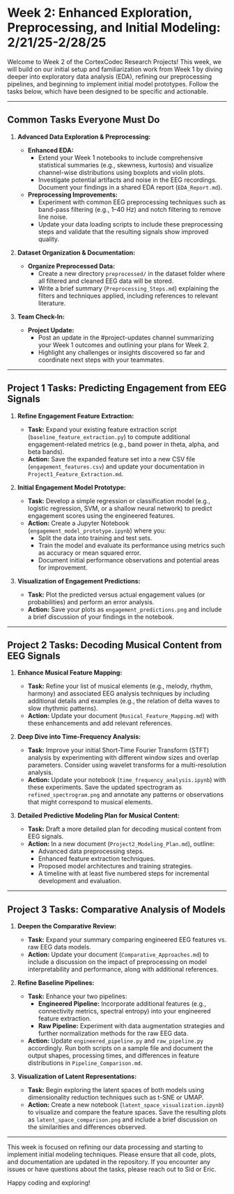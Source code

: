 # Week 2: Enhanced Exploration, Preprocessing, and Initial Modeling: 2/21/25-2/28/25

Welcome to Week 2 of the CortexCodec Research Projects! This week, we will build on our initial setup and familiarization work from Week 1 by diving deeper into exploratory data analysis (EDA), refining our preprocessing pipelines, and beginning to implement initial model prototypes. Follow the tasks below, which have been designed to be specific and actionable.

---

## Common Tasks Everyone Must Do

1. **Advanced Data Exploration & Preprocessing:**
   - **Enhanced EDA:**
     - Extend your Week 1 notebooks to include comprehensive statistical summaries (e.g., skewness, kurtosis) and visualize channel-wise distributions using boxplots and violin plots.
     - Investigate potential artifacts and noise in the EEG recordings. Document your findings in a shared EDA report (`EDA_Report.md`).
   - **Preprocessing Improvements:**
     - Experiment with common EEG preprocessing techniques such as band-pass filtering (e.g., 1–40 Hz) and notch filtering to remove line noise.
     - Update your data loading scripts to include these preprocessing steps and validate that the resulting signals show improved quality.
   
2. **Dataset Organization & Documentation:**
   - **Organize Preprocessed Data:**
     - Create a new directory `preprocessed/` in the dataset folder where all filtered and cleaned EEG data will be stored.
     - Write a brief summary (`Preprocessing_Steps.md`) explaining the filters and techniques applied, including references to relevant literature.
   
3. **Team Check-In:**
   - **Project Update:**
     - Post an update in the #project-updates channel summarizing your Week 1 outcomes and outlining your plans for Week 2.
     - Highlight any challenges or insights discovered so far and coordinate next steps with your teammates.

---

## Project 1 Tasks: Predicting Engagement from EEG Signals

1. **Refine Engagement Feature Extraction:**
   - **Task:** Expand your existing feature extraction script (`baseline_feature_extraction.py`) to compute additional engagement-related metrics (e.g., band power in theta, alpha, and beta bands).
   - **Action:** Save the expanded feature set into a new CSV file (`engagement_features.csv`) and update your documentation in `Project1_Feature_Extraction.md`.

2. **Initial Engagement Model Prototype:**
   - **Task:** Develop a simple regression or classification model (e.g., logistic regression, SVM, or a shallow neural network) to predict engagement scores using the engineered features.
   - **Action:** Create a Jupyter Notebook (`engagement_model_prototype.ipynb`) where you:
     - Split the data into training and test sets.
     - Train the model and evaluate its performance using metrics such as accuracy or mean squared error.
     - Document initial performance observations and potential areas for improvement.

3. **Visualization of Engagement Predictions:**
   - **Task:** Plot the predicted versus actual engagement values (or probabilities) and perform an error analysis.
   - **Action:** Save your plots as `engagement_predictions.png` and include a brief discussion of your findings in the notebook.

---

## Project 2 Tasks: Decoding Musical Content from EEG Signals

1. **Enhance Musical Feature Mapping:**
   - **Task:** Refine your list of musical elements (e.g., melody, rhythm, harmony) and associated EEG analysis techniques by including additional details and examples (e.g., the relation of delta waves to slow rhythmic patterns).
   - **Action:** Update your document (`Musical_Feature_Mapping.md`) with these enhancements and add relevant references.

2. **Deep Dive into Time-Frequency Analysis:**
   - **Task:** Improve your initial Short-Time Fourier Transform (STFT) analysis by experimenting with different window sizes and overlap parameters. Consider using wavelet transforms for a multi-resolution analysis.
   - **Action:** Update your notebook (`time_frequency_analysis.ipynb`) with these experiments. Save the updated spectrogram as `refined_spectrogram.png` and annotate any patterns or observations that might correspond to musical elements.

3. **Detailed Predictive Modeling Plan for Musical Content:**
   - **Task:** Draft a more detailed plan for decoding musical content from EEG signals.
   - **Action:** In a new document (`Project2_Modeling_Plan.md`), outline:
     - Advanced data preprocessing steps.
     - Enhanced feature extraction techniques.
     - Proposed model architectures and training strategies.
     - A timeline with at least five numbered steps for incremental development and evaluation.

---

## Project 3 Tasks: Comparative Analysis of Models

1. **Deepen the Comparative Review:**
   - **Task:** Expand your summary comparing engineered EEG features vs. raw EEG data models.
   - **Action:** Update your document (`Comparative_Approaches.md`) to include a discussion on the impact of preprocessing on model interpretability and performance, along with additional references.

2. **Refine Baseline Pipelines:**
   - **Task:** Enhance your two pipelines:
     - **Engineered Pipeline:** Incorporate additional features (e.g., connectivity metrics, spectral entropy) into your engineered feature extraction.
     - **Raw Pipeline:** Experiment with data augmentation strategies and further normalization methods for the raw EEG data.
   - **Action:** Update `engineered_pipeline.py` and `raw_pipeline.py` accordingly. Run both scripts on a sample file and document the output shapes, processing times, and differences in feature distributions in `Pipeline_Comparison.md`.

3. **Visualization of Latent Representations:**
   - **Task:** Begin exploring the latent spaces of both models using dimensionality reduction techniques such as t-SNE or UMAP.
   - **Action:** Create a new notebook (`latent_space_visualization.ipynb`) to visualize and compare the feature spaces. Save the resulting plots as `latent_space_comparison.png` and include a brief discussion on the similarities and differences observed.

---

This week is focused on refining our data processing and starting to implement initial modeling techniques. Please ensure that all code, plots, and documentation are updated in the repository. If you encounter any issues or have questions about the tasks, please reach out to Sid or Eric.

Happy coding and exploring!
